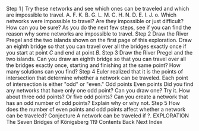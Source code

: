 Step $1 \mid$ Try these networks and see which ones can be traveled and which are impossible to travel.
A.
F.
$\mathrm{K}$.
B.
G.
L.
M.
C.
H.
N.
D.
E.
I.
J.
o.
Which networks were impossible to travel? Are they impossible or just difficult? How can you be sure? As you do the next few steps, see if you can find the reason why some networks are impossible to travel.
Step 2
Draw the River Pregel and the two islands shown on the first page of this exploration. Draw an eighth bridge so that you can travel over all the bridges exactly once if you start at point $C$ and end at point $B$.
Step 3
Draw the River Pregel and the two islands. Can you draw an eighth bridge so that you can travel over all the bridges exactly once, starting and finishing at the same point? How many solutions can you find?
Step 4
Euler realized that it is the points of intersection that determine whether a network can be traveled. Each point of intersection is either "odd" or "even."
Odd points
Even points
Did you find any networks that have only one odd point? Can you draw one? Try it. How about three odd points? Or five odd points? Can you create a network that has an odd number of odd points? Explain why or why not.
Step 5
How does the number of even points and odd points affect whether a network can be traveled?
Conjecture
A network can be traveled if ?.
EXPLORATION The Seven Bridges of Königsberg
119
Contents
Back
Next
Index